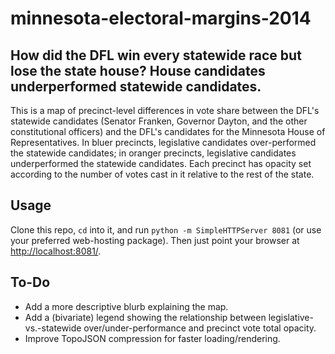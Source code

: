 # minnesota-electoral-margins-2014

## How did the DFL win every statewide race but lose the state house? House candidates underperformed statewide candidates.

This is a map of precinct-level differences in vote share between the DFL's statewide candidates (Senator Franken, Governor Dayton, and the other constitutional officers) and the DFL's candidates for the Minnesota House of Representatives. In bluer precincts, legislative candidates over-performed the statewide candidates; in oranger precincts, legislative candidates underperformed the statewide candidates. Each precinct has opacity set according to the number of votes cast in it relative to the rest of the state.

## Usage

Clone this repo, `cd` into it, and run `python -m SimpleHTTPServer 8081` (or use your preferred web-hosting package). Then just point your browser at [http://localhost:8081/]().

## To-Do

* Add a more descriptive blurb explaining the map.
* Add a (bivariate) legend showing the relationship between legislative-vs.-statewide over/under-performance and precinct vote total opacity.
* Improve TopoJSON compression for faster loading/rendering.

